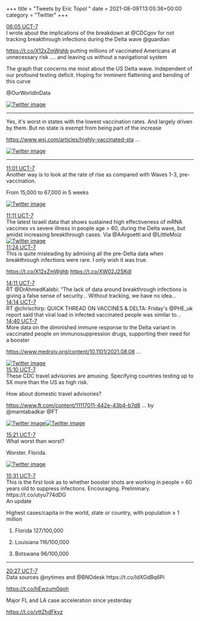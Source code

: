 +++
title = "Tweets by Eric Topol " 
date = 2021-08-09T13:05:36+00:00
category = "Twitter"
+++
<div class="tweet"> 
<div class="profile"> 
<a href="https://twitter.com/erictopol/status/1424718505878777856" target="_blank" rel="noreferer">06:05 UCT-7</a> 
</div> 
<div class="content"> 
I wrote about the implications of the breakdown at @CDCgov for not tracking breakthrough infections during the Delta wave @guardian 

https://t.co/X12xZmWghb putting millions of vaccinated Americans at unnecessary risk .... and leaving us without a navigational system</div> 
</div> 
<div class="thread"> 
<div class="thread-content"> 
The graph that concerns me most about the US Delta wave. Independent of our profound testing deficit. Hoping for imminent flattening and bending of this curve

@OurWorldInData </div> 
<a href="/twitter/erictopol/images/E8XBAEgVIAIkvZS.jpg"  ><img src="/twitter/erictopol/images/E8XBAEgVIAIkvZS.jpg" alt="Twitter image" ></img></a><hr><div class="thread-content"> 
Yes, it's worst in states with the lowest vaccination rates.  And largely driven by them. But no state is exempt from being part of the increase

<a href="https://www.wsj.com/articles/highly-vaccinated-states-keep-worst-covid-19-outcomes-in-check-as-delta-spreads-wsj-analysis-shows-11628328602" target="_blank" rel="noreferer">https://www.wsj.com/articles/highly-vaccinated-sta ...</a> 
 </div> 
<a href="/twitter/erictopol/images/E8XEANcVcAUnGbS.jpg"  ><img src="/twitter/erictopol/images/E8XEANcVcAUnGbS.jpg" alt="Twitter image" ></img></a><hr><div class="profile"> 
<a href="https://twitter.com/erictopol/status/1424793011196555265" target="_blank" rel="noreferer">11:01 UCT-7</a> 
</div> 
<div class="content"> 
Another way is to look at the rate of rise as compared with Waves 1-3, pre-vaccination. 

From 15,000 to 67,000 in 5 weeks </div> 
<a href="/twitter/erictopol/images/E8XhGCCVUAEiwm2.jpg"  ><img src="/twitter/erictopol/images/E8XhGCCVUAEiwm2.jpg" alt="Twitter image" ></img></a></div> 
<div class="tweet"> 
<div class="profile"> 
<a href="https://twitter.com/erictopol/status/1424795482493112335" target="_blank" rel="noreferer">11:11 UCT-7</a> 
</div> 
<div class="content"> 
The latest Israeli data that shows sustained high effectiveness of mRNA vaccines vs severe illness in people age &gt; 60, during the Delta wave, but amidst increasing breakthrough cases. Via @AArgoetti and @LittleMoiz </div> 
<a href="/twitter/erictopol/images/E8XjNNQVUAUxbDs.jpg"  ><img src="/twitter/erictopol/images/E8XjNNQVUAUxbDs.jpg" alt="Twitter image" ></img></a></div> 
<div class="tweet"> 
<div class="profile"> 
<a href="https://twitter.com/erictopol/status/1424798750141153281" target="_blank" rel="noreferer">11:24 UCT-7</a> 
</div> 
<div class="content"> 
This is quite misleading by admixing all the pre-Delta data when breakthrough infections were rare. I only wish it was true.

https://t.co/X12xZmWghb https://t.co/XW02J2SKdl</div> 
</div> 
<div class="tweet"> 
<div class="profile"> 
<a href="https://twitter.com/erictopol/status/1424840898223898624" target="_blank" rel="noreferer">14:11 UCT-7</a> 
</div> 
<div class="content"> 
RT @DrAhmedKalebi: “The lack of data around breakthrough infections is giving a false sense of security… Without tracking, we have no idea…</div> 
</div> 
<div class="tweet"> 
<div class="profile"> 
<a href="https://twitter.com/erictopol/status/1424841417013137409" target="_blank" rel="noreferer">14:14 UCT-7</a> 
</div> 
<div class="content"> 
RT @chrischirp: QUICK THREAD ON VACCINES &amp; DELTA: Friday's @PHE_uk report said that viral load in infected vaccinated people was similar to…</div> 
</div> 
<div class="tweet"> 
<div class="profile"> 
<a href="https://twitter.com/erictopol/status/1424848126377029637" target="_blank" rel="noreferer">14:40 UCT-7</a> 
</div> 
<div class="content"> 
More data on the diminished immune response to the Delta variant in vaccinated people on immunosuppression drugs, supporting their need for a booster 

<a href="https://www.medrxiv.org/content/10.1101/2021.08.08.21261766v1" target="_blank" rel="noreferer">https://www.medrxiv.org/content/10.1101/2021.08.08 ...</a> 
 </div> 
<a href="/twitter/erictopol/images/E8YTn_2VcBMHdAa.jpg"  ><img src="/twitter/erictopol/images/E8YTn_2VcBMHdAa.jpg" alt="Twitter image" ></img></a></div> 
<div class="tweet"> 
<div class="profile"> 
<a href="https://twitter.com/erictopol/status/1424855514211512325" target="_blank" rel="noreferer">15:10 UCT-7</a> 
</div> 
<div class="content"> 
These CDC travel advisories are amusing. Specifying countries testing up to 5X more than the US as high risk.

How about domestic travel advisories?

<a href="https://www.ft.com/content/11117011-442e-43b4-b7d8-dcd31867ed09" target="_blank" rel="noreferer">https://www.ft.com/content/11117011-442e-43b4-b7d8 ...</a> 
 by @mamtabadkar @FT </div> 
<a href="/twitter/erictopol/images/E8Yag5rVcBMXFSl.jpg"  ><img src="/twitter/erictopol/images/E8Yag5rVcBMXFSl.jpg" alt="Twitter image" ></img></a><a href="/twitter/erictopol/images/E8YaEjYVcAUWTZM.jpg"  ><img src="/twitter/erictopol/images/E8YaEjYVcAUWTZM.jpg" alt="Twitter image" ></img></a></div> 
<div class="tweet"> 
<div class="profile"> 
<a href="https://twitter.com/erictopol/status/1424858311350906888" target="_blank" rel="noreferer">15:21 UCT-7</a> 
</div> 
<div class="content"> 
What worst than worst?

Worster. Florida. </div> 
<a href="/twitter/erictopol/images/E8Yc-S1VcBYcHP_.jpg"  ><img src="/twitter/erictopol/images/E8Yc-S1VcBYcHP_.jpg" alt="Twitter image" ></img></a></div> 
<div class="tweet"> 
<div class="profile"> 
<a href="https://twitter.com/erictopol/status/1424860990596804608" target="_blank" rel="noreferer">15:31 UCT-7</a> 
</div> 
<div class="content"> 
This is the first look as to whether booster shots are working in people &gt; 60 years old to suppress infections. Encouraging. Preliminary. https://t.co/utyu774dDG</div> 
</div> 
<div class="thread"> 
<div class="thread-content"> 
An update

Highest cases/capita in the world, state or country, with population ≥ 1 million

1.  Florida      127/100,000

2. Louisiana 116/100,000

3. Botswana  96/100,000</div> 
<hr><div class="profile"> 
<a href="https://twitter.com/erictopol/status/1424935312250212353" target="_blank" rel="noreferer">20:27 UCT-7</a> 
</div> 
<div class="content"> 
Data sources @nytimes and @BNOdesk https://t.co/IdXGdBq6Pi

https://t.co/hEwzum0qoh

Major FL and LA case acceleration since yesterday

https://t.co/vttZhdFkvz</div> 
</div> 



